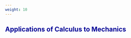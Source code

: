 ```yaml
---
weight: 10
---
```


## <span style="color:RGB(0,0,150"> Applications of Calculus to Mechanics </span> 
<br>